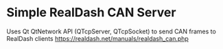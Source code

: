 # Simple RealDash CAN Server
Uses Qt QtNetwork API (QTcpServer, QTcpSocket) to send CAN frames to RealDash clients
https://realdash.net/manuals/realdash_can.php
